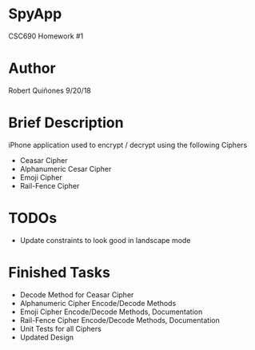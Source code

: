 # SpyApp
CSC690 Homework #1

# Author
Robert Quiñones
9/20/18

# Brief Description
iPhone application used to encrypt / decrypt using the following Ciphers
- Ceasar Cipher
- Alphanumeric Cesar Cipher
- Emoji Cipher
- Rail-Fence Cipher

# TODOs
- Update constraints to look good in landscape mode

# Finished Tasks
 - Decode Method for Ceasar Cipher
 - Alphanumeric Cipher Encode/Decode Methods
 - Emoji Cipher Encode/Decode Methods, Documentation
 - Rail-Fence Cipher Encode/Decode Methods, Documentation
 - Unit Tests for all Ciphers
 - Updated Design
